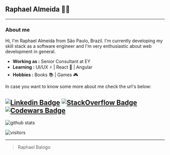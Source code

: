 ## Raphael Almeida 👨‍💻
  
---------------------------------------------------------------------------------------------------------------------------------------------------------------------------------
  
### About me
  Hi, I'm Raphael Almeida from São Paulo, Brazil. I'm currently developing my skill stack as a software engineer and I'm very enthusiastic about web development in general.

-  **Working as :** Senior Consultant at EY
-  **Learning :** UI/UX :zap: | React :gem: | Angular
-  **Hobbies :** Books :books: | Games :video_game:

In case you want to know some more about me check the url's below:

[![Linkedin Badge](https://img.shields.io/badge/LinkedIn-Raphael%20Balogo-blue)](https://www.linkedin.com/in/raphaelBalogo/) 
[![StackOverflow Badge](https://img.shields.io/badge/StackOverflow-Raphael%20Balogo-green)](https://stackoverflow.com/users/11347945/raphael-balogo) 
[![Codewars Badge](https://www.codewars.com/users/balogoraphael/badges/small)](https://www.codewars.com/users/balogoraphael/) 
---------------------------------------------------------------------------------------------------------------------------------------------------------------------------------

![github stats](https://github-readme-stats.vercel.app/api?username=raphabg&show_icons=true)

 ![visitors](https://visitor-badge.laobi.icu/badge?page_id=baloghDesign.bio)

---------------------------------------------------------------------------------------------------------------------------------------------------------------------------------
> Raphael Balogo
